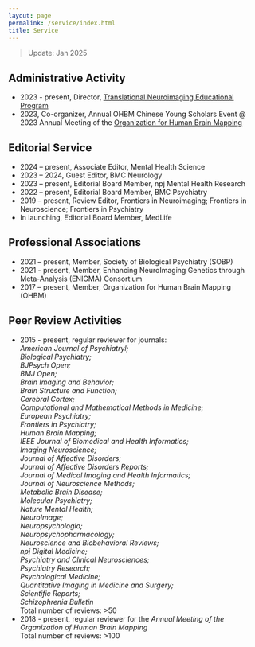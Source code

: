 ```yaml
---
layout: page
permalink: /service/index.html
title: Service
---
```

> Update: Jan 2025

## Administrative Activity
- 2023 - present, Director, [Translational Neuroimaging Educational Program](https://www.translational-neuro.org)
- 2023, Co-organizer, Annual OHBM Chinese Young Scholars Event @ 2023 Annual Meeting of the [Organization for Human Brain Mapping](https://www.humanbrainmapping.org/i4a/pages/index.cfm?pageid=1)

## Editorial Service
- 2024 – present, Associate Editor, Mental Health Science
- 2023 – 2024, Guest Editor, BMC Neurology
- 2023 – present, Editorial Board Member, npj Mental Health Research
- 2022 – present, Editorial Board Member, BMC Psychiatry
- 2019 – present, Review Editor, Frontiers in Neuroimaging; Frontiers in Neuroscience; Frontiers in Psychiatry
- In launching, Editorial Board Member, MedLife

## Professional Associations
- 2021 – present, Member, Society of Biological Psychiatry (SOBP)
- 2021 - present, Member, Enhancing NeuroImaging Genetics through Meta-Analysis (ENIGMA) Consortium
- 2017 – present, Member, Organization for Human Brain Mapping (OHBM)

## Peer Review Activities
- 2015 - present, regular reviewer for journals:<br>
  <i>American Journal of Psychiatryl;<br>
  Biological Psychiatry;<br>
  BJPsych Open;<br>
  BMJ Open;<br>
  Brain Imaging and Behavior;<br>
  Brain Structure and Function;<br>
  Cerebral Cortex;<br>
  Computational and Mathematical Methods in Medicine;<br>
  European Psychiatry;<br>
  Frontiers in Psychiatry;<br>
  Human Brain Mapping;<br>
  IEEE Journal of Biomedical and Health Informatics;<br>
  Imaging Neuroscience;<br>
  Journal of Affective Disorders;<br>
  Journal of Affective Disorders Reports;<br>
  Journal of Medical Imaging and Health Informatics;<br>
  Journal of Neuroscience Methods;<br>
  Metabolic Brain Disease;<br>
  Molecular Psychiatry;<br>
  Nature Mental Health;<br>
  NeuroImage;<br>
  Neuropsychologia;<br>
  Neuropsychopharmacology;<br>
  Neuroscience and Biobehavioral Reviews;<br>
  npj Digital Medicine;<br>
  Psychiatry and Clinical Neurosciences;<br>
  Psychiatry Research;<br>
  Psychological Medicine;<br>
  Quantitative Imaging in Medicine and Surgery;<br>
  Scientific Reports;<br>
  Schizophrenia Bulletin</i><br>
  Total number of reviews: >50
- 2018 - present, regular reviewer for the <i>Annual Meeting of the Organization of Human Brain Mapping</i><br>
  Total number of reviews: >100

<br>



